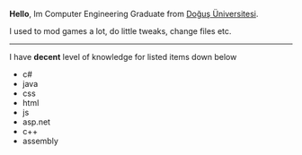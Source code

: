 **Hello**,  Im Computer Engineering Graduate from [Doğuş Üniversitesi](https://www.dogus.edu.tr).


I used to mod games a lot, do little tweaks, change files etc.



----
I have **decent** level of knowledge for listed items down below    
- c#
- java  
- css 
- html 
- js 
- asp.net
- c++ 
- assembly  
